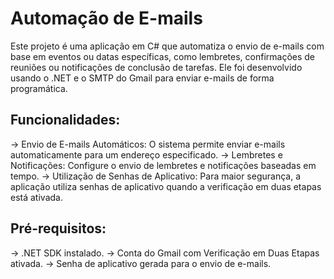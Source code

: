 # Automação de E-mails

Este projeto é uma aplicação em C# que automatiza o envio de e-mails com base em eventos ou datas específicas, como lembretes, confirmações de reuniões ou notificações de conclusão de tarefas. Ele foi desenvolvido usando o .NET e o SMTP do Gmail para enviar e-mails de forma programática.

## Funcionalidades:

-> Envio de E-mails Automáticos: O sistema permite enviar e-mails automaticamente para um endereço especificado.
-> Lembretes e Notificações: Configure o envio de lembretes e notificações baseadas em tempo.
-> Utilização de Senhas de Aplicativo: Para maior segurança, a aplicação utiliza senhas de aplicativo quando a verificação em duas etapas está ativada.

## Pré-requisitos:

-> .NET SDK instalado.
-> Conta do Gmail com Verificação em Duas Etapas ativada.
-> Senha de aplicativo gerada para o envio de e-mails.